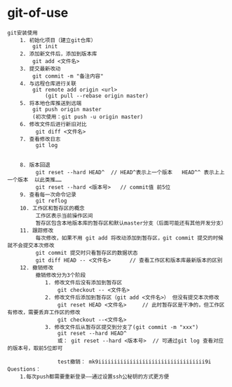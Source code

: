 # git-of-use
    git安装使用
        1. 初始化项目（建立git仓库）
            git init
        2. 添加新文件后，添加到版本库
            git add <文件名>
        3. 提交最新改动
            git commit -m "备注内容"
        4. 与远程仓库进行关联
            git remote add origin <url>
                (git pull --rebase origin master)
        5. 将本地仓库推送到远端
            git push origin master
            (初次使用：git push -u origin master)
        6. 修改文件后进行新旧对比
             git diff <文件名>
        7. 查看修改日志
             git log 

    
        8. 版本回退
             git reset --hard HEAD^  // HEAD^表示上一个版本   HEAD^^ 表示上上一个版本  以此类推……
             git reset --hard <版本号>   // commit值 前5位
        9. 查看每一次命令记录
             git reflog
        10. 工作区和暂存区的概念
             工作区表示当前操作区间
             暂存区包含本地版本库的暂存区和默认master分支（后面可能还有其他开发分支）
        11. 跟踪修改
             每次修改，如果不用 git add 将改动添加到暂存区，git commit 提交的时候就不会提交本次修改
             git commit 提交时只看暂存区的数据状态
             git diff HEAD -- <文件名>      // 查看工作区和版本库最新版本的区别 
        12. 撤销修改
             撤销修改分为3个阶段
                1. 修改文件后没有添加到暂存区   
                    git checkout -- <文件名>
                2. 修改文件后添加到暂存区（git add <文件名>） 但没有提交本次修改
                    git reset HEAD <文件名>     // 此时暂存区是干净的，但工作区有修改，需要丢弃工作区的修改
                    git checkout --<文件名>
                3. 修改文件后从暂存区提交到分支了(git commit -m "xxx")
                    git reset --hard HEAD^ 
                    或： git reset --hard <版本号>  // 可通过git log 查看对应的版本号，取前5位即可

                    test撤销： mk9iiiiiiiiiiiiiiiiiiiiiiiiiiiiiiiiii9i
    Questions：
        1.每次push都需要重新登录——通过设置ssh公秘钥的方式更方便